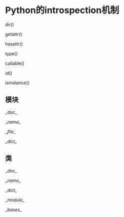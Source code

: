 # Python的introspection机制

dir()

getattr()

hasattr()

type()

callable()

id()

isinstance()

## 模块

\__doc\__

\__name\__

\__file\__

\__dict\__

## 类

\__doc\__

\__name\__

\__dict\__

\__module\__

\__bases\__